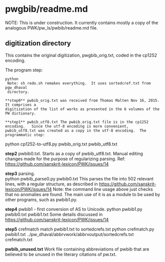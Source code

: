 
# pwgbib/readme.md

NOTE: This is under construction.  It currently contains mostly a copy of 
the analogous PWK/pw_ls/pwbib/readme.md file.

## digitization directory
  This contains the original digitization, pwgbib_orig.txt, coded in the
  cp1252 encoding. 
  
  The program step:
```
python 
 Note: sh redo.sh remakes everything.  It uses sortedcref.txt from pgw_dhaval
 directory. 

**step0** pwbib_orig.txt was received from Thomas Malten Nov 16, 2015.  It comprises a
digitization of the list of works as presented in the 6 volumes of the
PW dictionary.

**step1** pwbib_utf8.txt The pwbib_orig.txt file is in the cp1252 encoding.   Since the utf-8 encoding is more convenient, pwbib_utf8.txt was created as a copy in the utf-8 encoding.  The programmatic step:
```
python cp1252-to-utf8.py pwbib_orig.txt pwbib_utf8.txt

**step2** pwbib0.txt.  Starts as a copy of pwbib_utf8.txt.
  Manual editing changes made for the purpose of regularizing parsing.
  Ref: https://github.com/sanskrit-lexicon/PWK/issues/14

**step3** parsing.  
python pwbib_parse0.py pwbib0.txt
This parses the file into 502 relevant lines, with a regular structure, as
described in  https://github.com/sanskrit-lexicon/PWK/issues/14
Note: the command line usage above just checks that no anomalies are found.
The main use of it is as a module to be used by other programs, such as
pwbib1.py.

**step4** pwbib1 -  first conversion of AS to Unicode.
python pwbib1.py pwbib0.txt pwbib1.txt
Some details discussed in https://github.com/sanskrit-lexicon/PWK/issues/14

**step5** crefmatch
 match pwbib1.txt to sortedcrefs.txt
python crefmatch.py pwbib1.txt ../pw_dhaval/abbrvwork/abbrvoutput/sortedcrefs.txt  crefmatch.txt


**pwbib_unused.txt**  Work file containing abbreviations of pwbib that 
  are believed to be unused in the literary citations of pw.txt.
